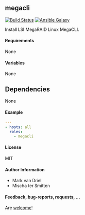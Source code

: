 ## megacli

[![Build Status](https://travis-ci.org/Oefenweb/ansible-megacli.svg?branch=master)](https://travis-ci.org/Oefenweb/ansible-megacli) [![Ansible Galaxy](http://img.shields.io/badge/ansible--galaxy-megacli-blue.svg)](https://galaxy.ansible.com/tersmitten/megacli)

Install LSI MegaRAID Linux MegaCLI.

#### Requirements

None

#### Variables

None

## Dependencies

None

#### Example

```yaml
---
- hosts: all
  roles:
    - megacli
```

#### License

MIT

#### Author Information

* Mark van Driel
* Mischa ter Smitten

#### Feedback, bug-reports, requests, ...

Are [welcome](https://github.com/Oefenweb/ansible-megacli/issues)!
